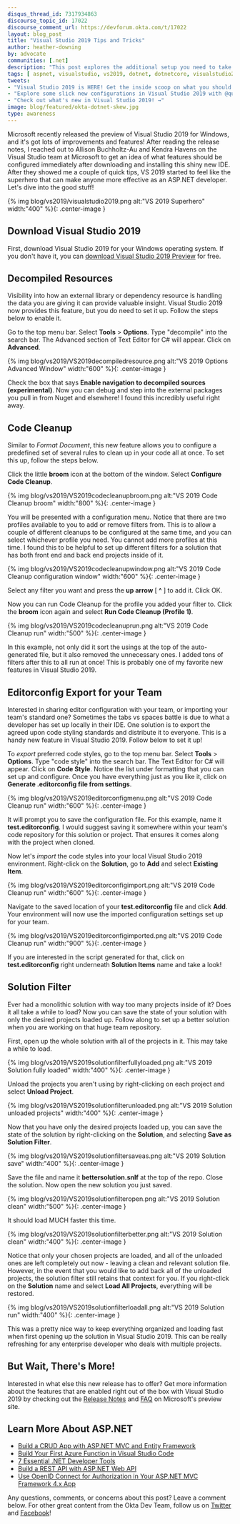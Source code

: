 ```yaml
---
disqus_thread_id: 7317934863
discourse_topic_id: 17022
discourse_comment_url: https://devforum.okta.com/t/17022
layout: blog_post
title: "Visual Studio 2019 Tips and Tricks"
author: heather-downing
by: advocate
communities: [.net]
description: "This post explores the additional setup you need to take full adventage of the new options in Visual Studio 2019."
tags: [ aspnet, visualstudio, vs2019, dotnet, dotnetcore, visualstudio2019, ide ]
tweets:
- "Visual Studio 2019 is HERE! Get the inside scoop on what you should to set up right after download and play with. →"
- "Explore some slick new configurations in Visual Studio 2019 with @quorralyne! →"
- "Check out what's new in Visual Studio 2019! →"
image: blog/featured/okta-dotnet-skew.jpg
type: awareness
---
```


Microsoft recently released the preview of Visual Studio 2019 for Windows, and it's got lots of improvements and features! After reading the release notes, I reached out to Allison Buchholtz-Au and Kendra Havens on the Visual Studio team at Microsoft to get an idea of what features should be configured immediately after downloading and installing this shiny new IDE. After they showed me a couple of quick tips, VS 2019 started to feel like the superhero that can make anyone more effective as an ASP.NET developer. Let's dive into the good stuff!

{% img blog/vs2019/visualstudio2019.png alt:"VS 2019 Superhero" width:"400" %}{: .center-image }


## Download Visual Studio 2019

First, download Visual Studio 2019 for your Windows operating system. If you don't have it, you can [download Visual Studio 2019 Preview](https://visualstudio.microsoft.com/vs/preview/) for free.


## Decompiled Resources

Visibility into how an external library or dependency resource is handling the data you are giving it can provide valuable insight. Visual Studio 2019 now provides this feature, but you do need to set it up. Follow the steps below to enable it.

Go to the top menu bar. Select **Tools** > **Options**. Type "decompile" into the search bar. The Advanced section of Text Editor for C# will appear. Click on **Advanced**.

{% img blog/vs2019/VS2019decompiledresource.png alt:"VS 2019 Options Advanced Window" width:"600" %}{: .center-image }

Check the box that says **Enable navigation to decompiled sources (experimental)**. Now you can debug and step into the external packages you pull in from Nuget and elsewhere! I found this incredibly useful right away.


## Code Cleanup

Similar to *Format Document*, this new feature allows you to configure a predefined set of several rules to clean up in your code all at once. To set this up, follow the steps below.

Click the little **broom** icon at the bottom of the window. Select **Configure Code Cleanup**.

{% img blog/vs2019/VS2019codecleanupbroom.png alt:"VS 2019 Code Cleanup broom" width:"800" %}{: .center-image }

You will be presented with a configuration menu. Notice that there are two profiles available to you to add or remove filters from. This is to allow a couple of different cleanups to be configured at the same time, and you can select whichever profile you need. You cannot add more profiles at this time. I found this to be helpful to set up different filters for a solution that has both front end and back end projects inside of it.

{% img blog/vs2019/VS2019codecleanupwindow.png alt:"VS 2019 Code Cleanup configuration window" width:"600" %}{: .center-image }

Select any filter you want and press the **up arrow** [ **^** ] to add it. Click OK.

Now you can run Code Cleanup for the profile you added your filter to. Click the **broom** icon again and select **Run Code Cleanup (Profile 1)**.

{% img blog/vs2019/VS2019codecleanuprun.png alt:"VS 2019 Code Cleanup run" width:"500" %}{: .center-image }

In this example, not only did it sort the usings at the top of the auto-generated file, but it also removed the unnecessary ones. I added tons of filters after this to all run at once! This is probably one of my favorite new features in Visual Studio 2019.


## Editorconfig Export for your Team

Interested in sharing editor configuration with your team, or importing your team's standard one? Sometimes the tabs vs spaces battle is due to what a developer has set up locally in their IDE. One solution is to export the agreed upon code styling standards and distribute it to everyone. This is a handy new feature in Visual Studio 2019. Follow below to set it up!

To *export* preferred code styles, go to the top menu bar. Select **Tools** > **Options**. Type "code style" into the search bar. The Text Editor for C# will appear. Click on **Code Style**. Notice the list under formatting that you can set up and configure. Once you have everything just as you like it, click on **Generate .editorconfig file from settings**.

{% img blog/vs2019/VS2019editorconfigmenu.png alt:"VS 2019 Code Cleanup run" width:"600" %}{: .center-image }

It will prompt you to save the configuration file. For this example, name it **test.editorconfig**. I would suggest saving it somewhere within your team's code repository for this solution or project. That ensures it comes along with the project when cloned.

Now let's *import* the code styles into your local Visual Studio 2019 environment. Right-click on the **Solution**, go to **Add** and select **Existing Item**. 

{% img blog/vs2019/VS2019editorconfigimport.png alt:"VS 2019 Code Cleanup run" width:"600" %}{: .center-image }

Navigate to the saved location of your **test.editorconfig** file and click **Add**. Your environment will now use the imported configuration settings set up for your team. 

{% img blog/vs2019/VS2019editorconfigimported.png alt:"VS 2019 Code Cleanup run" width:"900" %}{: .center-image }

If you are interested in the script generated for that, click on **test.editorconfig** right underneath **Solution Items** name and take a look!


## Solution Filter

Ever had a monolithic solution with way too many projects inside of it? Does it all take a while to load? Now you can save the state of your solution with only the desired projects loaded up. Follow along to set up a better solution when you are working on that huge team repository.

First, open up the whole solution with all of the projects in it. This may take a while to load.

{% img blog/vs2019/VS2019solutionfilterfullyloaded.png alt:"VS 2019 Solution fully loaded" width:"400" %}{: .center-image }

Unload the projects you aren't using by right-clicking on each project and select **Unload Project**. 

{% img blog/vs2019/VS2019solutionfilterunloaded.png alt:"VS 2019 Solution unloaded projects" width:"400" %}{: .center-image }

Now that you have only the desired projects loaded up, you can save the state of the solution by right-clicking on the **Solution**, and selecting **Save as Solution Filter**.

{% img blog/vs2019/VS2019solutionfiltersaveas.png alt:"VS 2019 Solution save" width:"400" %}{: .center-image }

Save the file and name it **bettersolution.snlf** at the top of the repo. Close the solution. Now open the new solution you just saved.

{% img blog/vs2019/VS2019solutionfilteropen.png alt:"VS 2019 Solution clean" width:"500" %}{: .center-image }

It should load MUCH faster this time.

{% img blog/vs2019/VS2019solutionfilterbetter.png alt:"VS 2019 Solution clean" width:"400" %}{: .center-image }

Notice that only your chosen projects are loaded, and all of the unloaded ones are left completely out now - leaving a clean and relevant solution file. However, in the event that you would like to add back all of the unloaded projects, the solution filter still retains that context for you. If you right-click on the **Solution** name and select **Load All Projects**, everything will be restored.

{% img blog/vs2019/VS2019solutionfilterloadall.png alt:"VS 2019 Solution run" width:"400" %}{: .center-image }

This was a pretty nice way to keep everything organized and loading fast when first opening up the solution in Visual Studio 2019. This can be really refreshing for any enterprise developer who deals with multiple projects.


## But Wait, There's More!

Interested in what else this new release has to offer? Get more information about the features that are enabled right out of the box with Visual Studio 2019 by checking out the [Release Notes](https://docs.microsoft.com/en-us/visualstudio/releases/2019/release-notes-preview) and [FAQ](https://visualstudio.microsoft.com/vs/preview/faq) on Microsoft's preview site.  


## Learn More About ASP.NET

* [Build a CRUD App with ASP.NET MVC and Entity Framework
](/blog/2019/03/11/build-a-crud-app-with-aspnet-mvc-and-entity-framework)
* [Build Your First Azure Function in Visual Studio Code ](/blog/2019/02/07/build-your-first-azure-function-visual-studio-code)
* [7 Essential .NET Developer Tools ](/blog/2017/06/27/seven-tools-net-developers)
* [Build a REST API with ASP.NET Web API ](/blog/2019/03/13/build-rest-api-with-aspnet-web-api)
* [Use OpenID Connect for Authorization in Your ASP.NET MVC Framework 4.x App](/blog/2018/04/18/authorization-in-your-aspnet-mvc-4-application)

Any questions, comments, or concerns about this post? Leave a comment below. For other great content from the Okta Dev Team, follow us on [Twitter](https://twitter.com/oktadev) and [Facebook](https://www.facebook.com/oktadevelopers)!
